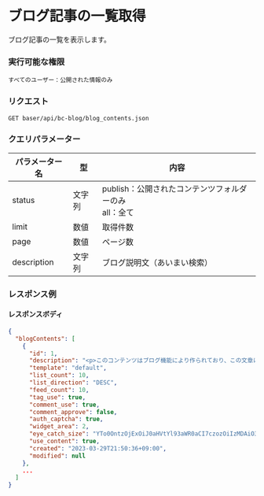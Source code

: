# ブログ記事の一覧取得

ブログ記事の一覧を表示します。

### 実行可能な権限
```
すべてのユーザー：公開された情報のみ
```

### リクエスト
```
GET baser/api/bc-blog/blog_contents.json
``` 

### クエリパラメーター

| パラメーター名           | 型 | 内容                                       |
|-------------------| --- |------------------------------------------|
| status            | 文字列 | publish：公開されたコンテンツフォルダーのみ<br>all：全て |
| limit             | 数値 | 取得件数                                     |
| page              | 数値 | ページ数                                     |
| description   | 文字列 | ブログ説明文（あいまい検索）                      |


### レスポンス例
#### レスポンスボディ
```json
{
  "blogContents": [
    {
      "id": 1,
      "description": "<p>このコンテンツはブログ機能により作られており、この文章については管理画面の [NEWS] &rarr; [設定] より更新ができます。また、ブログは [コンテンツ管理] よりいくつでも作成することができます。</p>",
      "template": "default",
      "list_count": 10,
      "list_direction": "DESC",
      "feed_count": 10,
      "tag_use": true,
      "comment_use": true,
      "comment_approve": false,
      "auth_captcha": true,
      "widget_area": 2,
      "eye_catch_size": "YTo0OntzOjExOiJ0aHVtYl93aWR0aCI7czozOiIzMDAiO3M6MTI6InRodW1iX2hlaWdodCI7czozOiIzMDAiO3M6MTg6Im1vYmlsZV90aHVtYl93aWR0aCI7czozOiIxMDAiO3M6MTk6Im1vYmlsZV90aHVtYl9oZWlnaHQiO3M6MzoiMTAwIjt9",
      "use_content": true,
      "created": "2023-03-29T21:50:36+09:00",
      "modified": null
    },
    ...
  ]
}
```
